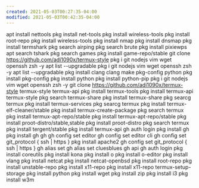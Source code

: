 ```yaml
---
created: 2021-05-03T00:27:35-04:00
modified: 2021-05-03T00:42:35-04:00
---
```


apt install nettools
   pkg install net-tools
   pkg install wireless-tools
   pkg install root-repo
   pkg install wireless-tools
   pkg install nmap
   pkg install dnsmap
   pkg install termshark
   pkg search airping
   pkg search brute
   pkg install pixiewps
  apt search tshark
   pkg search games
   pkg install game-repo/stable
   git clone https://github.com/adi1090x/termux-style
  pkg i git nodejs vim wget openssh zsh -y
   apt list --upgradable
   pkg i git nodejs vim wget openssh zsh -y
   apt list --upgradable
   pkg install clang
   clang make pkg-config python
   pkg install pkg-config
   pkg install python
   pkg install python-pip
   pkg i git nodejs vim wget openssh zsh -y
   git clone https://github.com/adi1090x/termux-style
   termux-style
   termux-api
   pkg install termux-tools
   pkg install termux-api
   termux-style
   pkg search termux-share
   pkg install termux-share
   pkg searcg termux
   pkg install termux-services
   pkg searcg termux
   pkg install termux-elf-cleaner/stable
   pkg install termux-create-package
   pkg search termux
   pkg install termux-apt-repo/stable
   pkg install termux-apt-repo/stable
   pkg install proot-distro/stable,stable
   pkg install proot-distro
   pkg search termux
   pkg install tergent/stable
   pkg install termux-api
   gh auth login
  pkg install gh
  pkg install gh
  gh
  gh config set editor
  gh config set editor cli
  gh config set git_protocol { ssh | https }
  pkg install apache2
   gh config set git_protocol { ssh | https }
  gh alias set
  gh alias set cluesblues
  gh api
  gh auth login
  pkg install coreutils
  pkg install kona
  pkg install o
  pkg install o-editor
  pkg install vlang
  pkg install netcat
  pkg install netcat-openbsd
  pkg install root-repo
  pkg install unstable-repo
  pkg install x11-repo
  pkg install x11-repo
  termux-setup-storage
  pkg install python 
  pkg install wget
  pkg install zip
 pkg install i3 
 pkg install w3m